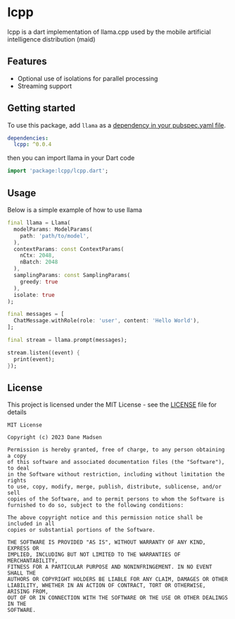 # lcpp

lcpp is a dart implementation of llama.cpp used by the mobile artificial intelligence distribution (maid)

## Features

- Optional use of isolations for parallel processing
- Streaming support

## Getting started

To use this package, add `llama` as a [dependency in your pubspec.yaml file](https://flutter.io/platform-plugins/).

```yaml
dependencies:
  lcpp: ^0.0.4
```

then you can import llama in your Dart code

```dart
import 'package:lcpp/lcpp.dart';
```

## Usage

Below is a simple example of how to use llama

```dart
final llama = Llama(
  modelParams: ModelParams(
    path: 'path/to/model',
  ),
  contextParams: const ContextParams(
    nCtx: 2048,
    nBatch: 2048
  ),
  samplingParams: const SamplingParams(
    greedy: true
  ),
  isolate: true
);

final messages = [
  ChatMessage.withRole(role: 'user', content: 'Hello World'),
];

final stream = llama.prompt(messages);

stream.listen((event) {
  print(event);
});
```

## License

This project is licensed under the MIT License - see the [LICENSE](LICENSE) file for details
```
MIT License

Copyright (c) 2023 Dane Madsen

Permission is hereby granted, free of charge, to any person obtaining a copy
of this software and associated documentation files (the "Software"), to deal
in the Software without restriction, including without limitation the rights
to use, copy, modify, merge, publish, distribute, sublicense, and/or sell
copies of the Software, and to permit persons to whom the Software is
furnished to do so, subject to the following conditions:

The above copyright notice and this permission notice shall be included in all
copies or substantial portions of the Software.

THE SOFTWARE IS PROVIDED "AS IS", WITHOUT WARRANTY OF ANY KIND, EXPRESS OR
IMPLIED, INCLUDING BUT NOT LIMITED TO THE WARRANTIES OF MERCHANTABILITY,
FITNESS FOR A PARTICULAR PURPOSE AND NONINFRINGEMENT. IN NO EVENT SHALL THE
AUTHORS OR COPYRIGHT HOLDERS BE LIABLE FOR ANY CLAIM, DAMAGES OR OTHER
LIABILITY, WHETHER IN AN ACTION OF CONTRACT, TORT OR OTHERWISE, ARISING FROM,
OUT OF OR IN CONNECTION WITH THE SOFTWARE OR THE USE OR OTHER DEALINGS IN THE
SOFTWARE.
```